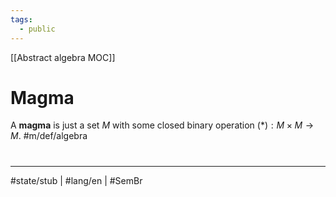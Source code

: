 ```yaml
---
tags:
  - public
---
```

[[Abstract algebra MOC]]
# Magma

A **magma** is just a set $M$ with some closed binary operation $(*) : M \times M \to M$. #m/def/algebra 


#
---
#state/stub | #lang/en | #SemBr